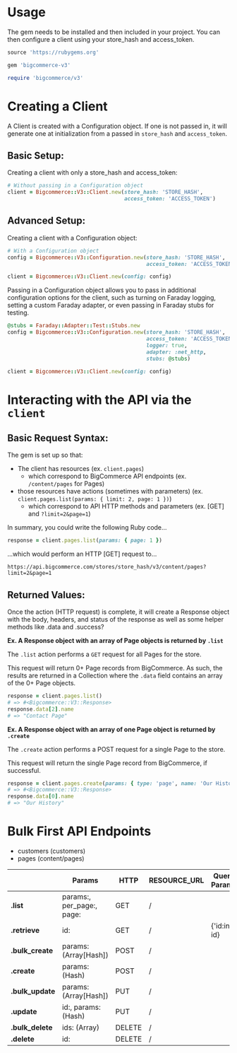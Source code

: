 # Usage

The gem needs to be installed and then included in your project. You can then configure a client using your store_hash and access_token.

```ruby
source 'https://rubygems.org'

gem 'bigcommerce-v3'
```

```ruby
require 'bigcommerce/v3'
```

# Creating a Client

A Client is created with a Configuration object. If one is not passed in, it will generate one at initialization from a passed in `store_hash` and `access_token`.

## Basic Setup:
Creating a client with only a store_hash and access_token:

```ruby
# Without passing in a Configuration object
client = Bigcommerce::V3::Client.new(store_hash: 'STORE_HASH', 
                                     access_token: 'ACCESS_TOKEN')
```

## Advanced Setup:
Creating a client with a Configuration object:

```ruby
# With a Configuration object
config = Bigcommerce::V3::Configuration.new(store_hash: 'STORE_HASH',
                                            access_token: 'ACCESS_TOKEN')

client = Bigcommerce::V3::Client.new(config: config)
```

Passing in a Configuration object allows you to pass in additional configuration options for the client, such as turning on Faraday logging, setting a custom Faraday adapter, or even passing in Faraday stubs for testing.
```ruby
@stubs = Faraday::Adapter::Test::Stubs.new
config = Bigcommerce::V3::Configuration.new(store_hash: 'STORE_HASH',
                                            access_token: 'ACCESS_TOKEN',
                                            logger: true,
                                            adapter: :net_http,
                                            stubs: @stubs)

client = Bigcommerce::V3::Client.new(config: config)
```

# Interacting with the API via the `client`

## Basic Request Syntax:
The gem is set up so that:
* The client has resources (ex. `client.pages`)
    * which correspond to BigCommerce API endpoints (ex. `/content/pages` for Pages)
* those resources have actions (sometimes with parameters) (ex. `client.pages.list(params: { limit: 2, page: 1 })`)
    * which correspond to API HTTP methods and parameters (ex. [GET] and `?limit=2&page=1`)

In summary, you could write the following Ruby code...
```ruby
response = client.pages.list(params: { page: 1 })
```

...which would perform an HTTP [GET] request to...
```
https://api.bigcommerce.com/stores/store_hash/v3/content/pages?limit=2&page=1
```

## Returned Values:
Once the action (HTTP request) is complete, it will create a Response object with the body, headers, and status of the response as well as some helper methods like .data and .success?

**Ex. A Response object with an array of Page objects is returned by `.list`**

The `.list` action performs a `GET` request for all Pages for the store.

This request will return 0+ Page records from BigCommerce.
As such, the results are returned in a Collection where the `.data` field contains an array of the 0+ Page objects.

```ruby
response = client.pages.list()
# => #<Bigcommerce::V3::Response>
response.data[2].name
# => "Contact Page"
```

**Ex. A Response object with an array of one Page object is returned by `.create`**

The `.create` action performs a POST request for a single Page to the store.

This request will return the single Page record from BigCommerce, if successful.

```ruby
response = client.pages.create(params: { type: 'page', name: 'Our History' })
# => #<Bigcommerce::V3::Response>
response.data[0].name
# => "Our History"
```

# Bulk First API Endpoints
* customers (customers)
* pages (content/pages)

|                  | Params                    | HTTP   | RESOURCE_URL | Query Params  |
|------------------|---------------------------|--------|--------------|---------------|
| **.list**        | params:, per_page:, page: | GET    | /            |               |
| **.retrieve**    | id:                       | GET    | /            | {'id:in': id} |
| **.bulk_create** | params: (Array[Hash])     | POST   | /            |               |
| **.create**      | params: (Hash)            | POST   | /            |               |
| **.bulk_update** | params: (Array[Hash])     | PUT    | /            |               |
| **.update**      | id:, params: (Hash)       | PUT    | /            |               |
| **.bulk_delete** | ids: (Array)              | DELETE | /            |               |
| **.delete**      | id:                       | DELETE | /            |               |
